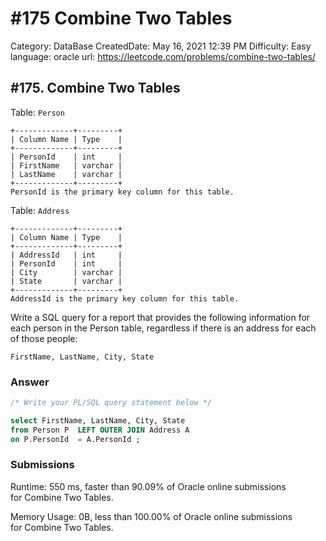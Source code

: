 # #175 Combine Two Tables

Category: DataBase
CreatedDate: May 16, 2021 12:39 PM
Difficulty: Easy
language: oracle
url: https://leetcode.com/problems/combine-two-tables/

## #175. Combine Two Tables

Table: `Person`

```
+-------------+---------+
| Column Name | Type    |
+-------------+---------+
| PersonId    | int     |
| FirstName   | varchar |
| LastName    | varchar |
+-------------+---------+
PersonId is the primary key column for this table.

```

Table: `Address`

```
+-------------+---------+
| Column Name | Type    |
+-------------+---------+
| AddressId   | int     |
| PersonId    | int     |
| City        | varchar |
| State       | varchar |
+-------------+---------+
AddressId is the primary key column for this table.

```

Write a SQL query for a report that provides the following information for each person in the Person table, regardless if there is an address for each of those people:

```
FirstName, LastName, City, State
```

### Answer

```sql
/* Write your PL/SQL query statement below */

select FirstName, LastName, City, State 
from Person P  LEFT OUTER JOIN Address A
on P.PersonId  = A.PersonId ;
```

### Submissions

Runtime: 550 ms, faster than 90.09% of Oracle online submissions for Combine Two Tables.

Memory Usage: 0B, less than 100.00% of Oracle online submissions for Combine Two Tables.